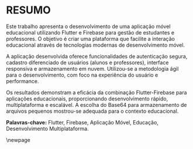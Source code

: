 # RESUMO

Este trabalho apresenta o desenvolvimento de uma aplicação móvel educacional utilizando Flutter e Firebase para gestão de estudantes e professores. O objetivo é criar uma plataforma que facilite a interação educacional através de tecnologias modernas de desenvolvimento móvel.

A aplicação desenvolvida oferece funcionalidades de autenticação segura, cadastro diferenciado de usuários (alunos e professores), interface responsiva e armazenamento em nuvem. Utilizou-se a metodologia ágil para o desenvolvimento, com foco na experiência do usuário e performance.

Os resultados demonstram a eficácia da combinação Flutter-Firebase para aplicações educacionais, proporcionando desenvolvimento rápido, multiplataforma e escalável. A escolha do Base64 para armazenamento de arquivos pequenos mostrou-se adequada para o contexto educacional.

**Palavras-chave:** Flutter, Firebase, Aplicação Móvel, Educação, Desenvolvimento Multiplataforma.

\newpage
